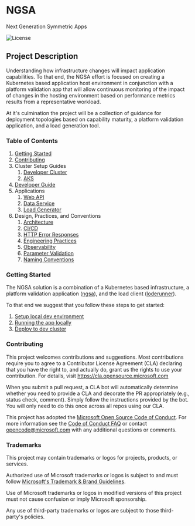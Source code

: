 # NGSA

Next Generation Symmetric Apps

![License](https://img.shields.io/badge/license-MIT-green.svg)

## Project Description

Understanding how infrastructure changes will impact application capabilities.  To that end, the NGSA effort is focused on creating a Kubernetes based application host environment in conjunction with a platform validation app that will allow continuous monitoring of the impact of changes in the hosting environment based on performance metrics results from a representative workload.

At it's culmination the project will be a collection of guidance for deployment topologies based on capability maturity, a platform validation application, and a load generation tool.

### Table of Contents

1. [Getting Started](#getting-started)
2. [Contributing](#contributing)
3. Cluster Setup Guides
   1. [Developer Cluster](./IaC/DevCluster)
   2. [AKS](./IaC/AKS)
4. [Developer Guide](./NewApp/ngsa-csharp)
5. Applications
   1. [Web API](./NewApp/ngsa-csharp/Ngsa.App)
   2. [Data Service](./NewApp/ngsa-csharp/Ngsa.LodeRunner)
   3. [Load Generator](./NewApp/ngsa-csharp/Ngsa.LodeRunner)
6. Design, Practices, and Conventions
   1. [Architecture](./docs/ApplicationArch.md)
   2. [CI/CD](./docs/CICD.md)
   3. [HTTP Error Responses](./docs/HttpErrorResponses.md)
   4. [Engineering Practices](./docs/EngineeringPractices.md)
   5. [Observability](./docs/Observability.md)
   6. [Parameter Validation](./docs/ParameterValidation.md)
   7. [Naming Conventions](./docs/NamingConvention.md)

### Getting Started

The NGSA solution is a combination of a Kubernetes based infrastructure, a platform validation application ([ngsa](./NewApp/ngsa-csharp)), and the load client ([loderunner](./NewApp/ngsa-csharp)).

To that end we suggest that you follow these steps to get started:

1. [Setup local dev environment](./IaC/DevCluster)
2. [Running the app locally](./NewApp/ngsa-csharp)
3. [Deploy to dev cluster](./Iac/DevCluster)

### Contributing

This project welcomes contributions and suggestions.  Most contributions require you to agree to a Contributor License Agreement (CLA) declaring that you have the right to, and actually do, grant us the rights to use your contribution. For details, visit <https://cla.opensource.microsoft.com>

When you submit a pull request, a CLA bot will automatically determine whether you need to provide a CLA and decorate the PR appropriately (e.g., status check, comment). Simply follow the instructions provided by the bot. You will only need to do this once across all repos using our CLA.

This project has adopted the [Microsoft Open Source Code of Conduct](https://opensource.microsoft.com/codeofconduct/). For more information see the [Code of Conduct FAQ](https://opensource.microsoft.com/codeofconduct/faq/) or contact [opencode@microsoft.com](mailto:opencode@microsoft.com) with any additional questions or comments.

### Trademarks

This project may contain trademarks or logos for projects, products, or services.

Authorized use of Microsoft trademarks or logos is subject to and must follow [Microsoft's Trademark & Brand Guidelines](https://www.microsoft.com/en-us/legal/intellectualproperty/trademarks/usage/general).

Use of Microsoft trademarks or logos in modified versions of this project must not cause confusion or imply Microsoft sponsorship.

Any use of third-party trademarks or logos are subject to those third-party's policies.
